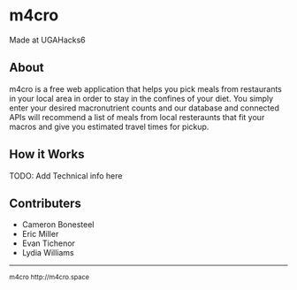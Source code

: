 # m4cro

Made at UGAHacks6

## About

m4cro is a free web application that helps you pick meals from restaurants
in your local area in order to stay in the confines of your diet. You simply
enter your desired macronutrient counts and our database and connected APIs
will recommend a list of meals from local resteraunts that fit your macros
and give you estimated travel times for pickup.

## How it Works

TODO: Add Technical info here

## Contributers
* Cameron Bonesteel
* Eric Miller
* Evan Tichenor
* Lydia Williams

<hr/>

<small>
m4cro http://m4cro.space
</small>